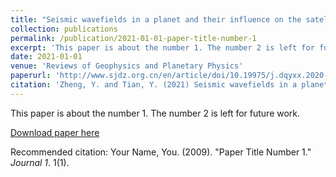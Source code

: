 ```yaml
---
title: "Seismic wavefields in a planet and their influence on the satellite orbit"
collection: publications
permalink: /publication/2021-01-01-paper-title-number-1
excerpt: 'This paper is about the number 1. The number 2 is left for future work.'
date: 2021-01-01
venue: 'Reviews of Geophysics and Planetary Physics'
paperurl: 'http://www.sjdz.org.cn/en/article/doi/10.19975/j.dqyxx.2020-014'
citation: 'Zheng, Y. and Tian, Y. (2021) Seismic wavefields in a planet and their influence on the satellite orbit. Reviews of Geophysics and Planetary Physics, 52(2): 205-210. doi: 10.16738/j.dqyxx.2020-014.'
---
```

This paper is about the number 1. The number 2 is left for future work.

[Download paper here](http://academicpages.github.io/files/paper1.pdf)

Recommended citation: Your Name, You. (2009). "Paper Title Number 1." <i>Journal 1</i>. 1(1).
